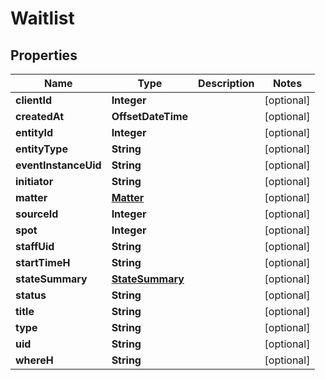 

# Waitlist


## Properties

Name | Type | Description | Notes
------------ | ------------- | ------------- | -------------
**clientId** | **Integer** |  |  [optional]
**createdAt** | **OffsetDateTime** |  |  [optional]
**entityId** | **Integer** |  |  [optional]
**entityType** | **String** |  |  [optional]
**eventInstanceUid** | **String** |  |  [optional]
**initiator** | **String** |  |  [optional]
**matter** | [**Matter**](Matter.md) |  |  [optional]
**sourceId** | **Integer** |  |  [optional]
**spot** | **Integer** |  |  [optional]
**staffUid** | **String** |  |  [optional]
**startTimeH** | **String** |  |  [optional]
**stateSummary** | [**StateSummary**](StateSummary.md) |  |  [optional]
**status** | **String** |  |  [optional]
**title** | **String** |  |  [optional]
**type** | **String** |  |  [optional]
**uid** | **String** |  |  [optional]
**whereH** | **String** |  |  [optional]



